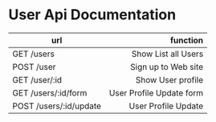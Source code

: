 # User Api Documentation

| url | function |
|---|---:|
|GET /users | Show List all Users |
|POST /user | Sign up to Web site |
|GET /user/:id | Show User profile |
|GET /users/:id/form| User Profile Update form|
|POST /users/:id/update| User Profile Update|
